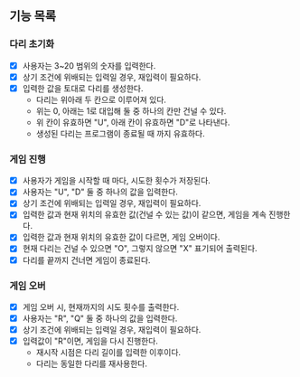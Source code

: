 ## 기능 목록
### 다리 초기화
- [x] 사용자는 3~20 범위의 숫자를 입력한다.
- [x] 상기 조건에 위배되는 입력일 경우, 재입력이 필요하다.
- [x] 입력한 값을 토대로 다리를 생성한다.
  - 다리는 위아래 두 칸으로 이루어져 있다.
  - 위는 0, 아래는 1로 대입해 둘 중 하나의 칸만 건널 수 있다.
  - 위 칸이 유효하면 "U", 아래 칸이 유효하면 "D"로 나타낸다.
  - 생성된 다리는 프로그램이 종료될 때 까지 유효하다.
### 게임 진행
- [x] 사용자가 게임을 시작할 때 마다, 시도한 횟수가 저장된다.
- [x] 사용자는 "U", "D" 둘 중 하나의 값을 입력한다.
- [x] 상기 조건에 위배되는 입력일 경우, 재입력이 필요하다.
- [x] 입력한 값과 현재 위치의 유효한 값(건널 수 있는 값)이 같으면, 게임을 계속 진행한다.
- [x] 입력한 값과 현재 위치의 유효한 값이 다르면, 게임 오버이다.
- [x] 현재 다리는 건널 수 있으면 "O", 그렇지 않으면 "X" 표기되어 출력된다.
- [x] 다리를 끝까지 건너면 게임이 종료된다.
### 게임 오버
- [x] 게임 오버 시, 현재까지의 시도 횟수를 출력한다.
- [x] 사용자는 "R", "Q" 둘 중 하나의 값을 입력한다.
- [x] 상기 조건에 위배되는 입력일 경우, 재입력이 필요하다.
- [x] 입력값이 "R"이면, 게임을 다시 진행한다.
  - 재시작 시점은 다리 길이를 입력한 이후이다.
  - 다리는 동일한 다리를 재사용한다.
